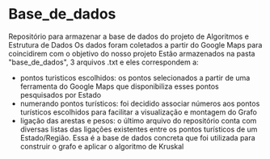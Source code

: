 # Base_de_dados
Repositório para armazenar a base de dados do projeto de Algoritmos e Estrutura de Dados
Os dados foram coletados a partir do Google Maps para coincidirem com o objetivo do nosso projeto
Estão armazenados na pasta "base_de_dados", 3 arquivos .txt e eles correspondem a:
  - pontos turisticos escolhidos: os pontos selecionados a partir de uma ferramenta do Google Maps que disponibiliza esses pontos pesquisados por Estado
  - numerando pontos turísticos: foi decidido associar números aos pontos turísticos escolhidos para facilitar a visualização e montagem do Grafo
  - ligação das arestas e pesos: o último arquivo do repositório conta com diversas listas das ligações existentes entre os pontos turísticos de um Estado/Região. Essa é     a base de dados concreta que foi utilizada para construir o grafo e aplicar o algoritmo de Kruskal
